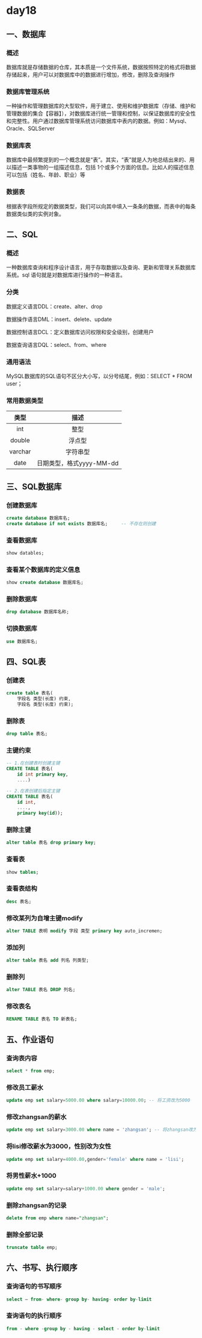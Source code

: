 # day18

## 一、数据库

### 概述

数据库就是存储数据的仓库，其本质是一个文件系统，数据按照特定的格式将数据存储起来，用户可以对数据库中的数据进行增加，修改，删除及查询操作

### 数据库管理系统

一种操作和管理数据库的大型软件，用于建立、使用和维护数据库（存储、维护和管理数据的集合【容器】），对数据库进行统一管理和控制，以保证数据库的安全性和完整性。用户通过数据库管理系统访问数据库中表内的数据。例如：Mysql、Oracle、SQLServer

### 数据库表

数据库中最频繁提到的一个概念就是“表”。其实，“表”就是人为地总结出来的、用以描述一类事物的一组描述信息，包括  1个或多个方面的信息。比如人的描述信息可以包括（姓名、年龄、职业）等

### 数据表

根据表字段所规定的数据类型，我们可以向其中填入一条条的数据，而表中的每条数据类似类的实例对象。



## 二、SQL

### 概述

一种数据库查询和程序设计语言，用于存取数据以及查询、更新和管理关系数据库系统。sql 语句就是对数据库进行操作的一种语言。

### 分类

数据定义语言DDL：create、alter、drop

数据操作语言DML：insert、delete、update

数据控制语言DCL：定义数据库访问权限和安全级别，创建用户

数据查询语言DQL：select、from、where

### 通用语法

MySQL数据库的SQL语句不区分大小写，以分号结尾，例如：SELECT * FROM user；

### 常用数据类型

|  类型   |           描述           |
| :-----: | :----------------------: |
|   int   |           整型           |
| double  |          浮点型          |
| varchar |         字符串型         |
|  date   | 日期类型，格式yyyy-MM-dd |



## 三、SQL数据库

### 创建数据库

```sql
create database 数据库名;
create database if not exists 数据库名;		-- 不存在则创建
```

### 查看数据库

```sql
show datables;
```

### 查看某个数据库的定义信息

```sql
show create database 数据库名;
```

### 删除数据库

```sql
drop database 数据库名称;
```

### 切换数据库

```sql
use 数据库名;
```



## 四、SQL表

### 创建表

```sql
create table 表名(
    字段名 类型(长度) 约束,   
    字段名 类型(长度) 约束);
```

### 删除表

```sql
drop table 表名;
```

### 主键约束

```sql
-- 1.在创建表时创建主键
CREATE TABLE 表名(    
    id int primary key,    
    ....)

-- 2.在表创建后指定主键
CREATE TABLE 表名(    
    id int,    
    ....,    
    primary key(id));
```

### 删除主键

```sql
alter table 表名 drop primary key;
```

### 查看表

```sql
show tables;
```

### 查看表结构

```sql
desc 表名;
```

### 修改某列为自增主键modify

```sql
alter TABLE 表明 modify 字段 类型 primary key auto_incremen;
```

### 添加列

```sql
alter table 表名 add 列名 列类型;
```

### 删除列

```sql
alter TABLE 表名 DROP 列名;
```

### 修改表名

```sql
RENAME TABLE 表名 TO 新表名;
```



## 五、作业语句

### 查询表内容

```sql
select * from emp;
```

### 修改员工薪水

```sql
update emp set salary=5000.00 where salary=10000.00; -- 将工资改为5000
```

### 修改zhangsan的薪水

```sql
update emp set salary=3000.00 where name = 'zhangsan'; -- 将zhangsan改为3000
```

### 将lisi修改薪水为3000，性别改为女性

```sql
update emp set salary=4000.00,gender='female' where name = 'lisi';
```

### 将男性薪水+1000

```sql
update emp set salary=salary+1000.00 where gender = 'male';
```

### 删除zhangsan的记录

```sql
delete from emp where name="zhangsan";
```

### 删除全部记录

```sql
truncate table emp;
```



## 六、书写、执行顺序

### 查询语句的书写顺序

```sql
select – from- where- group by- having- order by-limit
```

### 查询语句的执行顺序

```sql
from - where -group by - having - select - order by-limit
```

